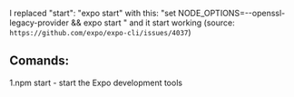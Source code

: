 I replaced "start": "expo start" with this: "set NODE_OPTIONS=--openssl-legacy-provider && expo start " and it start working (source: `https://github.com/expo/expo-cli/issues/4037`)
## Comands:
1.npm start - start the Expo development tools
